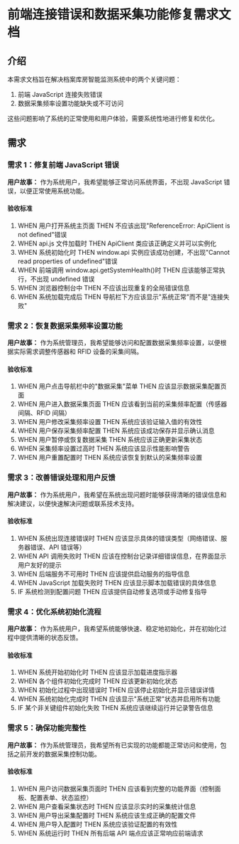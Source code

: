 # 前端连接错误和数据采集功能修复需求文档

## 介绍

本需求文档旨在解决档案库房智能监测系统中的两个关键问题：

1. 前端 JavaScript 连接失败错误
2. 数据采集频率设置功能缺失或不可访问

这些问题影响了系统的正常使用和用户体验，需要系统性地进行修复和优化。

## 需求

### 需求 1：修复前端 JavaScript 错误

**用户故事：** 作为系统用户，我希望能够正常访问系统界面，不出现 JavaScript 错误，以便正常使用系统功能。

#### 验收标准

1. WHEN 用户打开系统主页面 THEN 不应该出现"ReferenceError: ApiClient is not defined"错误
2. WHEN api.js 文件加载时 THEN ApiClient 类应该正确定义并可以实例化
3. WHEN 系统初始化时 THEN window.api 实例应该成功创建，不出现"Cannot read properties of undefined"错误
4. WHEN 前端调用 window.api.getSystemHealth()时 THEN 应该能够正常执行，不出现 undefined 错误
5. WHEN 浏览器控制台中 THEN 不应该出现重复的全局错误信息
6. WHEN 系统加载完成后 THEN 导航栏下方应该显示"系统正常"而不是"连接失败"

### 需求 2：恢复数据采集频率设置功能

**用户故事：** 作为系统管理员，我希望能够访问和配置数据采集频率设置，以便根据实际需求调整传感器和 RFID 设备的采集间隔。

#### 验收标准

1. WHEN 用户点击导航栏中的"数据采集"菜单 THEN 应该显示数据采集配置页面
2. WHEN 用户进入数据采集页面 THEN 应该看到当前的采集频率配置（传感器间隔、RFID 间隔）
3. WHEN 用户修改采集频率设置 THEN 系统应该验证输入值的有效性
4. WHEN 用户保存采集频率配置 THEN 系统应该成功保存并显示确认消息
5. WHEN 用户暂停或恢复数据采集 THEN 系统应该正确更新采集状态
6. WHEN 采集频率设置过高时 THEN 系统应该显示性能影响警告
7. WHEN 用户重置配置时 THEN 系统应该恢复到默认的采集频率设置

### 需求 3：改善错误处理和用户反馈

**用户故事：** 作为系统用户，我希望在系统出现问题时能够获得清晰的错误信息和解决建议，以便快速解决问题或联系技术支持。

#### 验收标准

1. WHEN 系统出现连接错误时 THEN 应该显示具体的错误类型（网络错误、服务器错误、API 错误等）
2. WHEN API 调用失败时 THEN 应该在控制台记录详细错误信息，在界面显示用户友好的提示
3. WHEN 后端服务不可用时 THEN 应该提供启动服务的指导信息
4. WHEN JavaScript 加载失败时 THEN 应该显示脚本加载错误的具体信息
5. IF 系统检测到配置问题 THEN 应该提供自动修复选项或手动修复指导

### 需求 4：优化系统初始化流程

**用户故事：** 作为系统用户，我希望系统能够快速、稳定地初始化，并在初始化过程中提供清晰的状态反馈。

#### 验收标准

1. WHEN 系统开始初始化时 THEN 应该显示加载进度指示器
2. WHEN 各个组件初始化完成时 THEN 应该更新初始化状态
3. WHEN 初始化过程中出现错误时 THEN 应该停止初始化并显示错误详情
4. WHEN 系统初始化完成时 THEN 应该显示"系统正常"状态并启用所有功能
5. IF 某个非关键组件初始化失败 THEN 系统应该继续运行并记录警告信息

### 需求 5：确保功能完整性

**用户故事：** 作为系统管理员，我希望所有已实现的功能都能正常访问和使用，包括之前开发的数据采集控制功能。

#### 验收标准

1. WHEN 用户访问数据采集页面时 THEN 应该看到完整的功能界面（控制面板、配置表单、状态监控）
2. WHEN 用户查看采集状态时 THEN 应该显示实时的采集统计信息
3. WHEN 用户导出采集配置时 THEN 系统应该生成正确的配置文件
4. WHEN 用户导入配置时 THEN 系统应该验证配置的有效性
5. WHEN 系统运行时 THEN 所有后端 API 端点应该正常响应前端请求
